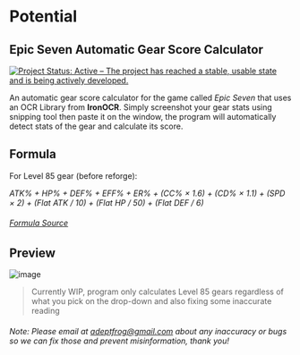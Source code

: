 # Potential
## Epic Seven Automatic Gear Score Calculator

[![Project Status: Active – The project has reached a stable, usable state and is being actively developed.](https://www.repostatus.org/badges/latest/active.svg)](https://www.repostatus.org/#active)

An automatic gear score calculator for the game called *Epic Seven* that uses an OCR Library from **IronOCR**. Simply screenshot your gear stats using snipping tool then paste it on the window, the program will automatically detect stats of the gear and calculate its score.

## Formula

For Level 85 gear (before reforge):

*ATK% + HP% + DEF% + EFF% + ER% + (CC% × 1.6) + (CD% × 1.1) + (SPD × 2) + (Flat ATK / 10) + (Flat HP / 50) + (Flat DEF / 6)*

###### [Formula Source](https://artistalley7.com/blogs/guides/how-to-calculate-gear-score-in-epic-seven#explanation)

## Preview

![image](https://user-images.githubusercontent.com/38268920/181093139-76894bf3-8b79-461e-8b06-27713fc43b63.png)

> Currently WIP, program only calculates Level 85 gears regardless of what you pick on the drop-down and also fixing some inaccurate reading

###### Note: Please email at adeptfrog@gmail.com about any inaccuracy or bugs so we can fix those and prevent misinformation, thank you!
